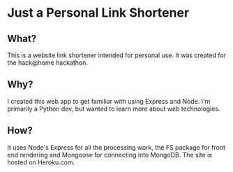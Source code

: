 # Just a Personal Link Shortener

## What?
This is a website link shortener intended for personal use. It was created for the hack@home hackathon.

## Why?
I created this web app to get familiar with using Express and Node. I'm primarily a Python dev, but wanted to learn more about web technologies.

## How?
It uses Node's Express for all the processing work, the FS package for front end rendering and Mongoose for connecting into MongoDB. The site is hosted on Heroku.com.

